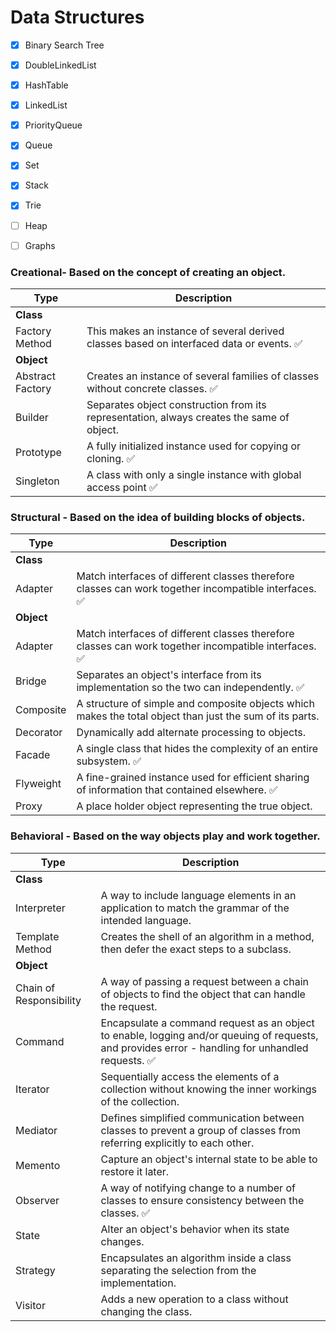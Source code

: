 # Data Structures

- [x] Binary Search Tree
- [x] DoubleLinkedList
- [x] HashTable
- [x] LinkedList
- [x] PriorityQueue
- [x] Queue
- [x] Set
- [x] Stack
- [x] Trie
- [ ] Heap
- [ ] Graphs


### Creational- Based on the concept of creating an object.
| Type        | Description
|-------------|-----------------------------------------
| **Class**
| Factory Method	| This makes an instance of several derived classes based on interfaced data or events. ✅
| **Object**
| Abstract Factory  | Creates an instance of several families of classes without concrete classes. ✅
| Builder | Separates object construction from its representation, always creates the same of object.
| Prototype | A fully initialized instance used for copying or cloning. ✅
| Singleton | A class with only a single instance with global access point ✅

### Structural  -   Based on the idea of building blocks of objects.
| Type        | Description
|-------------|-----------------------------------------
| **Class**
| Adapter | Match interfaces of different classes therefore classes can work together incompatible interfaces.  ✅
| **Object**
| Adapter | Match interfaces of different classes therefore classes can work together incompatible interfaces.  ✅
| Bridge  | Separates an object's interface from its implementation so the two can independently. ✅
| Composite | A structure of simple and composite objects which makes the total object than just the sum of its parts.
| Decorator | Dynamically add alternate processing to objects.
| Facade  | A single class that hides the complexity of an entire subsystem. ✅
| Flyweight | A fine-grained instance used for efficient sharing of information that contained elsewhere. ✅
| Proxy | A place holder object representing the true object.

### Behavioral  -  Based on the way objects play and work together.
| Type        | Description
|--------------|-----------------------------------------
| **Class**
| Interpreter | A way to include language elements in an application to match the grammar of the intended language.
| Template Method | Creates the shell of an algorithm in a method, then defer the exact steps to a subclass.
| **Object**
| Chain of Responsibility  | A way of passing a request between a chain of objects to find the object that can handle the request.
| Command | Encapsulate a command request as an object to enable, logging and/or queuing of requests, and provides error - handling for unhandled requests. ✅
| Iterator  | Sequentially access the elements of a collection without knowing the inner workings of the collection.
| Mediator  | Defines simplified communication between classes to prevent a group of classes from referring explicitly to each other.
| Memento | Capture an object's internal state to be able to restore it later.
| Observer  | A way of notifying change to a number of classes to ensure consistency between the classes. ✅
| State | Alter an object's behavior when its state changes.
| Strategy  | Encapsulates an algorithm inside a class separating the selection from the implementation.
| Visitor | Adds a new operation to a class without changing the class.
